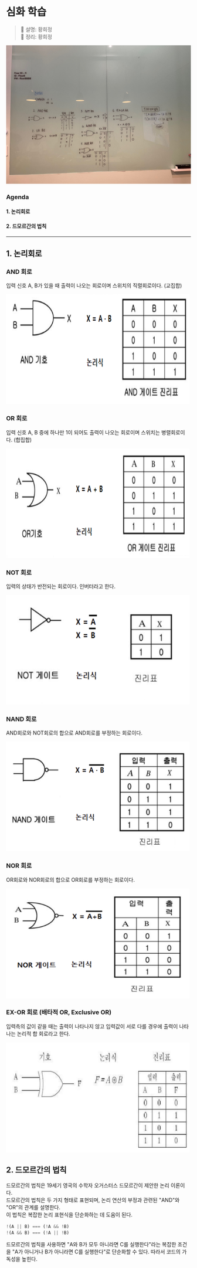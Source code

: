 # 심화 학습
> 👩‍ 설명: 황희정<br/>
> 📝 정리: 황희정

![4회차-심화-칠판사진](../img/심화/04회차심화-황희정칠판.jpeg)

### Agenda

#### 1. 논리회로
#### 2. 드모르간의 법칙

---

## 1. 논리회로

### AND 회로

입력 신호 A, B가 있을 때 출력이 나오는 회로이며 스위치의 직렬회로이다. (교집합)

<img src="../img/심화/04회차이미지/AND회로.png" width="500" height="300">

### OR 회로

입력 신호 A, B 중에 하나만 1이 되어도 출력이 나오는 회로이며 스위치는 병렬회로이다. (합집합)

<img src="../img/심화/04회차이미지/OR회로.png" width="500" height="300">

### NOT 회로

입력의 상태가 반전되는 회로이다. 인버터라고 한다.

<img src="../img/심화/04회차이미지/NOT회로.png" width="500" height="300">

### NAND 회로

AND회로와 NOT회로의 합으로 AND회로를 부정하는 회로이다.

<img src="../img/심화/04회차이미지/NAND회로.png" width="500" height="300">

### NOR 회로

OR회로와 NOR회로의 합으로 OR회로를 부정하는 회로이다.

<img src="../img/심화/04회차이미지/NOR회로.png" width="500" height="300">

### EX-OR 회로 (배타적 OR, Exclusive OR)

입력측의 값이 같을 때는 출력이 나타나지 않고 입력값이 서로 다를 경우에 출력이 나타나는 논리적 합 회로라고 한다.

<img src="../img/심화/04회차이미지/EX-OR회로.png" width="500" height="300">

## 2. 드모르간의 법칙

드모르간의 법칙은 19세기 영국의 수학자 오거스터스 드모르간이 제안한 논리 이론이다.<br/>
드모르간의 법칙은 두 가지 형태로 표현되며, 논리 연산의 부정과 관련된 "AND"와 "OR"의 관계를 설명한다.<br/>
이 법칙은 복잡한 논리 표현식을 단순화하는 데 도움이 된다.<br/>

```javascript
!(A || B) === (!A && !B)
!(A && B) === (!A || !B)
```
드모르간의 법칙을 사용하면 "A와 B가 모두 아니라면 C를 실행한다"라는 복잡한 조건을 "A가 아니거나 B가 아니라면 C를 실행한다"로 단순화할 수 있다. 
따라서 코드의 가독성을 높힌다.
